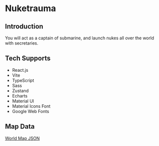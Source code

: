 # Nuketrauma

## Introduction

You will act as a captain of submarine, and launch nukes all over the world with secretaries.

## Tech Supports

- React.js
- Vite
- TypeScript
- Sass
- Zustand
- Echarts
- Material UI
- Material Icons Font
- Google Web Fonts

## Map Data

[World Map JSON](https://github.com/apache/echarts-www/blob/master/asset/map/json/world.json)
